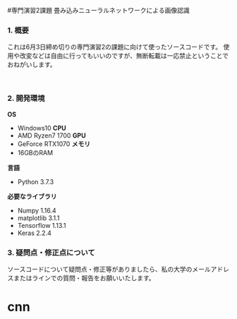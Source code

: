 <br align="center">
#専門演習2課題 畳み込みニューラルネットワークによる画像認識

<br>

### 1. 概要
 
 これは6月3日締め切りの専門演習2の課題に向けて使ったソースコードです。
 使用や改変などは自由に行ってもいいのですが、無断転載は一応禁止ということでおねがいします。
 
<br>

### 2. 開発環境

 **OS**
  - Windows10
 **CPU**
  - AMD Ryzen7 1700
 **GPU**
  - GeForce RTX1070
 **メモリ**
  - 16GBのRAM
 
 **言語**
  - Python 3.7.3
 
 **必要なライブラリ**
  - Numpy 1.16.4
  - matplotlib 3.1.1
  - Tensorflow 1.13.1
  - Keras 2.2.4
  
### 3. 疑問点・修正点について
 ソースコードについて疑問点・修正等がありましたら、私の大学のメールアドレスまたはラインでの質問・報告をお願いいたします。
 
 # cnn
